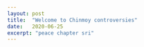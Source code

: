 ```yaml
---
layout: post
title:  "Welcome to Chinmoy controversies"
date:   2020-06-25
excerpt: "peace chapter sri"
---
```

